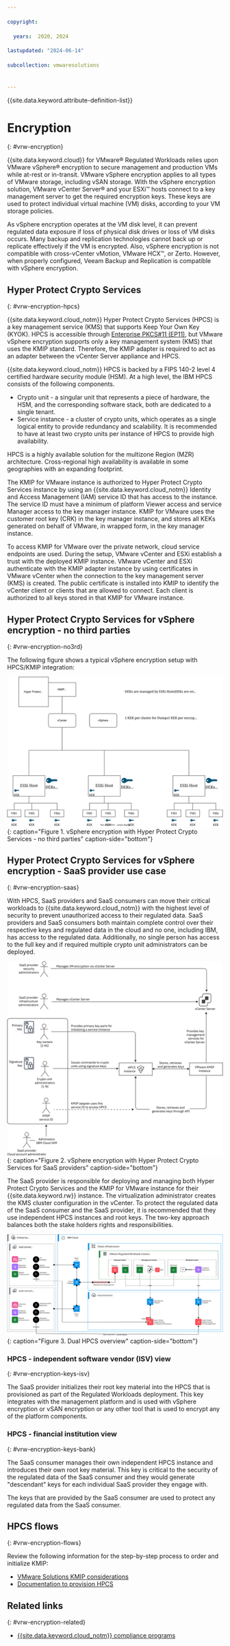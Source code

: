 ```yaml
---

copyright:

  years:  2020, 2024

lastupdated: "2024-06-14"

subcollection: vmwaresolutions


---
```


{{site.data.keyword.attribute-definition-list}}

# Encryption
{: #vrw-encryption}

{{site.data.keyword.cloud}} for VMware® Regulated Workloads relies upon VMware vSphere® encryption to secure management and production VMs while at-rest or in-transit. VMware vSphere encryption applies to all types of VMware storage, including vSAN storage. With the vSphere encryption solution, VMware vCenter Server® and your ESXi™ hosts connect to a key management server to get the required encryption keys. These keys are used to protect individual virtual machine (VM) disks, according to your VM storage policies.

As vSphere encryption operates at the VM disk level, it can prevent regulated data exposure if loss of physical disk drives or loss of VM disks occurs. Many backup and replication technologies cannot back up or replicate effectively if the VM is encrypted. Also, vSphere encryption is not compatible with cross-vCenter vMotion, VMware HCX™, or Zerto. However, when properly configured, Veeam Backup and Replication is compatible with vSphere encryption.

## Hyper Protect Crypto Services
{: #vrw-encryption-hpcs}

{{site.data.keyword.cloud_notm}} Hyper Protect Crypto Services (HPCS) is a key management service (KMS) that supports Keep Your Own Key (KYOK). HPCS is accessible through [Enterprise PKCS#11 (EP11)](/docs/hs-crypto?topic=hs-crypto-use-cases#vmware-encryption-kyok), but VMware vSphere encryption supports only a key management system (KMS) that uses the KMIP standard. Therefore, the KMIP adapter is required to act as an adapter between the vCenter Server appliance and HPCS.

{{site.data.keyword.cloud_notm}} HPCS is backed by a FIPS 140-2 level 4 certified hardware security module (HSM). At a high level, the IBM HPCS consists of the following components.
* Crypto unit - a singular unit that represents a piece of hardware, the HSM, and the corresponding software stack, both are dedicated to a single tenant.
* Service instance - a cluster of crypto units, which operates as a single logical entity to provide redundancy and scalability. It is recommended to have at least two crypto units per instance of HPCS to provide high availability.

HPCS is a highly available solution for the multizone Region (MZR) architecture. Cross-regional high availability is available in some geographies with an expanding footprint.

The KMIP for VMware instance is authorized to Hyper Protect Crypto Services instance by using an {{site.data.keyword.cloud_notm}} Identity and Access Management (IAM) service ID that has access to the instance. The service ID must have a minimum of platform Viewer access and service Manager access to the key manager instance. KMIP for VMware uses the customer root key (CRK) in the key manager instance, and stores all KEKs generated on behalf of VMware, in wrapped form, in the key manager instance.

To access KMIP for VMware over the private network, cloud service endpoints are used. During the setup, VMware vCenter and ESXi establish a trust with the deployed KMIP instance. VMware vCenter and ESXi authenticate with the KMIP adapter instance by using certificates in VMware vCenter when the connection to the key management server (KMS) is created. The public certificate is installed into KMIP to identify the vCenter client or clients that are allowed to connect. Each client is authorized to all keys stored in that KMIP for VMware instance.

## Hyper Protect Crypto Services for vSphere encryption - no third parties
{: #vrw-encryption-no3rd}

The following figure shows a typical vSphere encryption setup with HPCS/KMIP integration:

![vSphere encryption with Hyper Protect Crypto Services](../../images/vmware-vsphere-encryption.svg){: caption="Figure 1. vSphere encryption with Hyper Protect Crypto Services - no third parties" caption-side="bottom"}

## Hyper Protect Crypto Services for vSphere encryption - SaaS provider use case
{: #vrw-encryption-saas}

With HPCS, SaaS providers and SaaS consumers can move their critical workloads to {{site.data.keyword.cloud_notm}} with the highest level of security to prevent unauthorized access to their regulated data. SaaS providers and SaaS consumers both maintain complete control over their respective keys and regulated data in the cloud and no one, including IBM, has access to the regulated data. Additionally, no single person has access to the full key and if required multiple crypto unit administrators can be deployed.

![vSphere encryption with Hyper Protect Crypto Services](../../images/vrw-hpcs-mgmt.svg){: caption="Figure 2. vSphere encryption with Hyper Protect Crypto Services for SaaS providers" caption-side="bottom"}

The SaaS provider is responsible for deploying and managing both Hyper Protect Crypto Services and the KMIP for VMware instance for their {{site.data.keyword.rw}} instance. The virtualization administrator creates the KMS cluster configuration in the vCenter. To protect the regulated data of the SaaS consumer and the SaaS provider, it is recommended that they use independent HPCS instances and root keys. The two-key approach balances both the stake holders rights and responsibilities.

![Dual HPCS overview](../../images/vrw-v2-dual-hpcs.svg){: caption="Figure 3. Dual HPCS overview" caption-side="bottom"}

### HPCS - independent software vendor (ISV) view
{: #vrw-encryption-keys-isv}

The SaaS provider initializes their root key material into the HPCS that is provisioned as part of the Regulated Workloads deployment. This key integrates with the management platform and is used with vSphere encryption or vSAN encryption or any other tool that is used to encrypt any of the platform components.

### HPCS - financial institution view
{: #vrw-encryption-keys-bank}

The SaaS consumer manages their own independent HPCS instance and introduces their own root key material. This key is critical to the security of the regulated data of the SaaS consumer and they would generate "descendant" keys for each individual SaaS provider they engage with.

The keys that are provided by the SaaS consumer are used to protect any regulated data from the SaaS consumer.

## HPCS flows
{: #vrw-encryption-flows}

Review the following information for the step-by-step process to order and initialize KMIP:
* [VMware Solutions KMIP considerations](/docs/vmwaresolutions?topic=vmwaresolutions-kmip_standalone_considerations)
* [Documentation to provision HPCS](/docs/hs-crypto?topic=hs-crypto-initialize-hsm#initialize-hsm)

## Related links
{: #vrw-encryption-related}

* [{{site.data.keyword.cloud_notm}} compliance programs](https://www.ibm.com/cloud/compliance)
